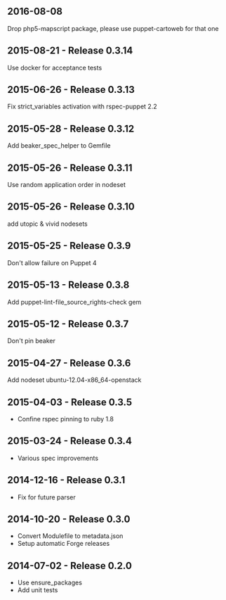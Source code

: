 ## 2016-08-08

Drop php5-mapscript package, please use puppet-cartoweb for that one

## 2015-08-21 - Release 0.3.14

Use docker for acceptance tests

## 2015-06-26 - Release 0.3.13

Fix strict_variables activation with rspec-puppet 2.2

## 2015-05-28 - Release 0.3.12

Add beaker_spec_helper to Gemfile

## 2015-05-26 - Release 0.3.11

Use random application order in nodeset

## 2015-05-26 - Release 0.3.10

add utopic & vivid nodesets

## 2015-05-25 - Release 0.3.9

Don't allow failure on Puppet 4

## 2015-05-13 - Release 0.3.8

Add puppet-lint-file_source_rights-check gem

## 2015-05-12 - Release 0.3.7

Don't pin beaker

## 2015-04-27 - Release 0.3.6

Add nodeset ubuntu-12.04-x86_64-openstack

## 2015-04-03 - Release 0.3.5

- Confine rspec pinning to ruby 1.8

## 2015-03-24 - Release 0.3.4

- Various spec improvements

## 2014-12-16 - Release 0.3.1

- Fix for future parser

## 2014-10-20 - Release 0.3.0

- Convert Modulefile to metadata.json
- Setup automatic Forge releases

## 2014-07-02 - Release 0.2.0

- Use ensure_packages
- Add unit tests
